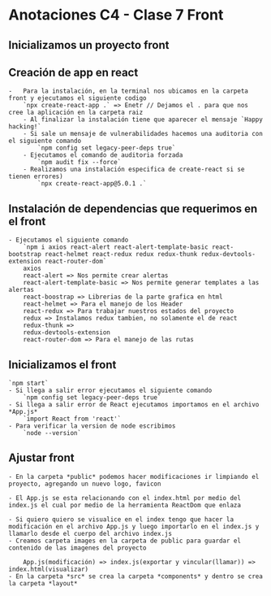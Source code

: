 # Anotaciones C4 - Clase 7 Front

## Inicializamos un proyecto front

## Creación de app en react
    -   Para la instalación, en la terminal nos ubicamos en la carpeta front y ejecutamos el siguiente codigo
        `npx create-react-app .` => Enetr // Dejamos el . para que nos cree la aplicación en la carpeta raiz
        - Al finalizar la instalación tiene que aparecer el mensaje `Happy hacking!`
        - Si sale un mensaje de vulnerabilidades hacemos una auditoria con el siguiente comando
            `npm config set legacy-peer-deps true`
        - Ejecutamos el comando de auditoria forzada
            `npm audit fix --force`
        - Realizamos una instalación especifica de create-react si se tienen errores)
            `npx create-react-app@5.0.1 .`
## Instalación de dependencias que requerimos en el front
    - Ejecutamos el siguiente comando
        `npm i axios react-alert react-alert-template-basic react-bootstrap react-helmet react-redux redux redux-thunk redux-devtools-extension react-router-dom`
        axios
        react-alert => Nos permite crear alertas
        react-alert-template-basic => Nos permite generar templates a las alertas
        react-boostrap => Librerias de la parte grafica en html
        react-helmet => Para el manejo de los Header
        react-redux => Para trabajar nuestros estados del proyecto
        redux => Instalamos redux tambien, no solamente el de react
        redux-thunk => 
        redux-devtools-extension
        react-router-dom => Para el manejo de las rutas
        
## Inicializamos el front
    `npm start`
    - Si llega a salir error ejecutamos el siguiente comando
        `npm config set legacy-peer-deps true`
    - Si llega a salir error de React ejecutamos importamos en el archivo *App.js*
        `import React from 'react'`
    - Para verificar la version de node escribimos
        `node --version`
        
## Ajustar front
    - En la carpeta *public* podemos hacer modificaciones ir limpiando el proyecto, agregando un nuevo logo, favicon
    
    - El App.js se esta relacionando con el index.html por medio del index.js el cual por medio de la herramienta ReactDom que enlaza
    
    - Si quiero quiero se visualice en el index tengo que hacer la modificación en el archivo App.js y luego importarlo en el index.js y llamarlo desde el cuerpo del archivo index.js
    - Creamos carpeta images en la carpeta de public para guardar el contenido de las imagenes del proyecto
    
        App.js(modificación) => index.js(exportar y vincular(llamar)) => index.html(visualizar)
    - En la carpeta *src* se crea la carpeta *components* y dentro se crea la carpeta *layout*